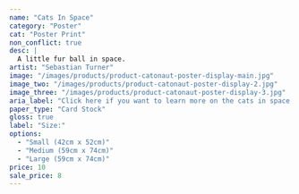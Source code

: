 ```yaml
---
name: "Cats In Space"
category: "Poster"
cat: "Poster Print"
non_conflict: true
desc: |
  A little fur ball in space.
artist: "Sebastian Turner"
image: "/images/products/product-catonaut-poster-display-main.jpg"
image_two: "/images/products/product-catonaut-poster-display-2.jpg"
image_three: "/images/products/product-catonaut-poster-display-3.jpg"
aria_label: "Click here if you want to learn more on the cats in space poster."
paper_type: "Card Stock"
gloss: true
label: "Size:"
options:
  - "Small (42cm x 52cm)"
  - "Medium (59cm x 74cm)"
  - "Large (59cm x 74cm)"
price: 10
sale_price: 8
---
```


